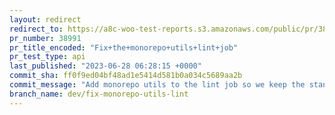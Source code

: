 ```yaml
---
layout: redirect
redirect_to: https://a8c-woo-test-reports.s3.amazonaws.com/public/pr/38991/api/index.html
pr_number: 38991
pr_title_encoded: "Fix+the+monorepo+utils+lint+job"
pr_test_type: api
last_published: "2023-06-28 06:28:15 +0000"
commit_sha: ff0f9ed04bf48ad1e5414d581b0a034c5689aa2b
commit_message: "Add monorepo utils to the lint job so we keep the standard correct."
branch_name: dev/fix-monorepo-utils-lint
---
```


